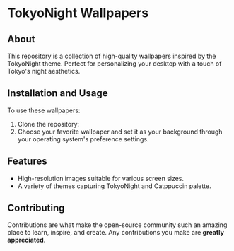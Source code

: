 # TokyoNight Wallpapers

## About
This repository is a collection of high-quality wallpapers inspired by the TokyoNight theme. Perfect for personalizing your desktop with a touch of Tokyo's night aesthetics.

## Installation and Usage
To use these wallpapers:
1. Clone the repository: 
2. Choose your favorite wallpaper and set it as your background through your operating system's preference settings.

## Features
- High-resolution images suitable for various screen sizes.
- A variety of themes capturing TokyoNight and Catppuccin palette.

## Contributing
Contributions are what make the open-source community such an amazing place to learn, inspire, and create. Any contributions you make are **greatly appreciated**. 


